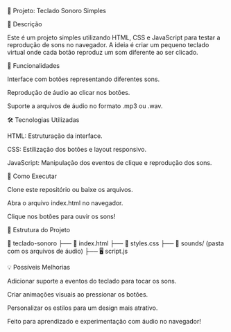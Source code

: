 🎵 Projeto: Teclado Sonoro Simples

📌 Descrição

Este é um projeto simples utilizando HTML, CSS e JavaScript para testar a reprodução de sons no navegador. A ideia é criar um pequeno teclado virtual onde cada botão reproduz um som diferente ao ser clicado.

🚀 Funcionalidades

Interface com botões representando diferentes sons.

Reprodução de áudio ao clicar nos botões.

Suporte a arquivos de áudio no formato .mp3 ou .wav.

🛠️ Tecnologias Utilizadas

HTML: Estruturação da interface.

CSS: Estilização dos botões e layout responsivo.

JavaScript: Manipulação dos eventos de clique e reprodução dos sons.

🎯 Como Executar

Clone este repositório ou baixe os arquivos.

Abra o arquivo index.html no navegador.

Clique nos botões para ouvir os sons!

📂 Estrutura do Projeto

📁 teclado-sonoro
├── 📄 index.html
├── 🎨 styles.css
├── 🎵 sounds/ (pasta com os arquivos de áudio)
├── 🖥️ script.js

💡 Possíveis Melhorias

Adicionar suporte a eventos do teclado para tocar os sons.

Criar animações visuais ao pressionar os botões.

Personalizar os estilos para um design mais atrativo.

Feito para aprendizado e experimentação com áudio no navegador! 
